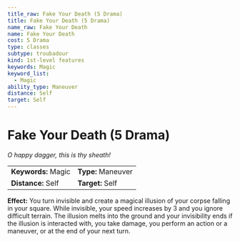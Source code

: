 ```yaml
---
title_raw: Fake Your Death (5 Drama)
title: Fake Your Death (5 Drama)
name_raw: Fake Your Death
name: Fake Your Death
cost: 5 Drama
type: classes
subtype: troubadour
kind: 1st-level features
keywords: Magic
keyword_list:
  - Magic
ability_type: Maneuver
distance: Self
target: Self
---
```


# Fake Your Death (5 Drama)

*O happy dagger, this is thy sheath!*

|                     |                    |
| :------------------ | :----------------- |
| **Keywords:** Magic | **Type:** Maneuver |
| **Distance:** Self  | **Target:** Self   |

**Effect:** You turn invisible and create a magical illusion of your corpse falling in your square. While invisible, your speed increases by 3 and you ignore difficult terrain. The illusion melts into the ground and your invisibility ends if the illusion is interacted with, you take damage, you perform an action or a maneuver, or at the end of your next turn.
